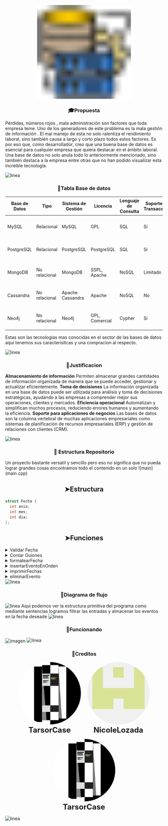 
<p align="center">
  <a href="#"><img title="blackeye-im" src="https://github.com/TarsorCase/ExamenFinalBD/blob/master/Photos/base-de-datos.png" width="300" height="300"></a>
</p>
<p align="center">
  <h3 align="center">🎓Propuesta</h3>
  Pérdidas, números rojos , mala administración son factores que toda empresa teme. Uno de los generadores de este problema es la mala gestión de información . El mal manejo de esta no solo ralentiza el rendimiento laboral, sino también causa a largo y corto plazo todos estos factores. Es por eso que, como desarrollador, creo que una buena base de datos es esencial para cualquier empresa que quiera destacar en el ámbito laboral. Una base de datos no solo anula todo lo anteriormente mencionado, sino también destaca a la empresa entre otras que no han podido visualizar esta increíble tecnología.
</p> 
<img src="https://raw.githubusercontent.com/andreasbm/readme/master/assets/lines/colored.png" alt="linea" />
  <h3 align="center">📖Tabla Base de datos</h3>
  
| Base de Datos | Tipo          | Sistema de Gestión | Licencia       | Lenguaje de Consulta | Soporte para Transacciones | Escalabilidad           | Modelo de Datos | Soporte para la Nube    |
|---------------|---------------|--------------------|----------------|---------------------|----------------------------|-------------------------|-----------------|-------------------------|
| MySQL         | Relacional    | MySQL              | GPL            | SQL                 | Sí                         | Vertical                | Tablas          | AWS, Azure, Google Cloud|
| PostgreSQL    | Relacional    | PostgreSQL         | PostgreSQL     | SQL                 | Sí                         | Horizontal y Vertical   | Tablas          | AWS, Azure, Google Cloud|
| MongoDB       | No relacional | MongoDB            | SSPL, Apache   | NoSQL               | Limitado                   | Horizontal              | Documentos      | AWS, Azure, Google Cloud|
| Cassandra     | No relacional | Apache Cassandra   | Apache         | NoSQL               | No                         | Horizontal              | Clave-valor     | AWS, Azure, Google Cloud|
| Neo4j         | No relacional | Neo4j              | GPL, Comercial | Cypher              | Sí                         | Horizontal              | Grafo           | AWS, Azure, Google Cloud|


Estas son las tecnologias mas conocidas en el sector de las bases de datos aqui tenemos sus caracterisitcas y una compracion al respecto.

<img src="https://raw.githubusercontent.com/andreasbm/readme/master/assets/lines/colored.png" alt="linea" />

<h3 align="center">🔎Justificacion </h3>

</p>

**Almacenamiento de información** Permiten almacenar grandes cantidades de información organizada de manera que se puede acceder, gestionar y actualizar eficientemente.
**Toma de decisiones** La información organizada en una base de datos puede ser utilizada para análisis y toma de decisiones estratégicas, ayudando a las empresas a comprender mejor sus operaciones, clientes y mercados.
**Eficiencia operacional** Automatizan y simplifican muchos procesos, reduciendo errores humanos y aumentando la eficiencia.
**Soporte para aplicaciones de negocios** Las bases de datos son la columna vertebral de muchas aplicaciones empresariales como sistemas de planificación de recursos empresariales (ERP) y gestión de relaciones con clientes (CRM).

<img src="https://raw.githubusercontent.com/andreasbm/readme/master/assets/lines/colored.png" alt="linea" />

<h3 align="center">🐢 Estructura Repositorio</h3>
Un proyecto bastante versatil y sencillo pero eso no significa que no pueda lograr grandes cosas
encontramos todo el contenido en un solo ![main](main.cpp) 
<h2 align="center">➤Estructura</h2>

  ```cpp
  struct Fecha {
    int anio;
    int mes;
    int dia;
};
  ```

<h2 align="center">➤Funciones</h2>
<details>
<summary>Validar Fecha</summary>
  
  ```cpp
bool validarFecha(int anio, int mes, int dia) {
    if(anio == 0) {
        cout << "Year value is invalid: " << anio << endl;
        return false;
    }
    if(mes < 1 || mes > 12 )
    {
        cout << "Month value is invalid: "<< mes << endl;
        return false;
    }
    if (dia < 1 || dia > 31) 
    {
        cout << "Day value is invalid: "<<dia<<endl;
        return false;
    }
    if(mes == 2) 
    {
        if(dia > 29)
        {
            cout << "Day value is invalid: "<< dia << endl;
            return false;
        }
    }
    else if(mes == 4 || mes == 6 || mes == 9 || mes == 11) 
    {
        if(dia > 30) {
            cout << "Day value is invalid: "<< dia << endl;
            return false;
        }
    }
    return true;
}
```

Basicamente mediante una funcion booleana dentro de funcionan agrego filtros en forma de sentencias que permiten detectar si una fecha no es valida es decir su formato es erroneo
</details>

<details>
<summary>Contar Guiones</summary>

  ```cpp
int contarGuiones(const string& str) {
    int count = 0;
    for (char c : str) {
        if (c == '-') {
            count++;
        }
    }
    return count;
}
```

Esta funcion me permite asegurarme que la fecha siga el formato year-moth-day
</details>

<details>
<summary>formatearFecha</summary>

  ```cpp
string formatearFecha(int anio, int mes, int dia) {
    return to_string(anio) + "-" + (mes < 10 ? "0" : "") + to_string(mes) + "-" + (dia < 10 ? "0" : "") + to_string(dia);
}
```

Esta funcion me permite agregar los 0 que faltan a la fecha
</details>

<details>
  <summary>insertarEventoEnOrden</summary>

  ```cpp
void insertarEventoEnOrden(vector<string>& eventos, const string& evento) {
    auto it = eventos.begin();
    while (it != eventos.end() && *it < evento) {
        ++it;
    }
    if(it == eventos.end() || *it != evento) {
        eventos.insert(it,evento);
    }
}
```

Con esto ordeno los eventos en orden acendente como es requerido
</details>

<details>
  <summary>imprimirFechas</summary>

  ```cpp
void imprimirFechas(const map<string, vector<string>>& fechas) {
    for (const auto& par : fechas) {
        cout << "Fecha: " << par.first << endl;
        for (const auto& evento : par.second) {
            cout << "  - " << evento << endl;
        }
        cout << "-----------------------------------" << endl;
    }
}
```

Con esta funcion muestro las fechas en consola
</details>

<details>
<summary>eliminarEvento</summary>

  ```cpp
bool eliminarEvento(vector<string>& eventos, const string& evento) {
    for (auto it = eventos.begin(); it != eventos.end(); ++it) {
        if (*it == evento) {
            eventos.erase(it);
            return true;
        }
    }
    return false;
}
```

esta funcion de tipo booleana me permite eliminar los eventos la uso para los comandos de eliminacion
</details>

<img src="https://raw.githubusercontent.com/andreasbm/readme/master/assets/lines/colored.png" alt="linea" />
<h3 align="center">🌲Diagrama de flujo </h3>
<img src="diagrama-bd.png" alt="linea" />
Aqui podemos ver la estructura primitiva del programa como mediante sentencias logramos filtrar las entradas
y almacenar los eventos en la fecha deseade
<img src="https://raw.githubusercontent.com/andreasbm/readme/master/assets/lines/colored.png" alt="linea" />
<h3 align="center">🥪Funcionando</h3>
<img align="center" src="https://cdn.discordapp.com/attachments/1220051274041655386/1248173763351154779/ezgif-4-a4d6309530.gif?ex=6662b3e7&is=66616267&hm=bde601702044d8004291649840c00902ab3ac038e61183e55dc7fb1226b0adfa&" alt="imagen" />
<img src="https://raw.githubusercontent.com/andreasbm/readme/master/assets/lines/colored.png" alt="linea" />

<h3 align="center">👤Creditos </h3>


<div style="display: flex; justify-content: center; align-items: center; gap: 20px;">
  <div style="text-align: center;">
    <img src="https://github.com/TarsorCase/ExamenFinalBD/blob/master/Photos/TarsorCase.jpg" alt="TarsorCase" style="border-radius: 50%; width: 200px; height: 200px;">
    <br>
    <strong style="font-size: 24px;">TarsorCase</strong>
  </div>
  <div style="text-align: center;">
    <img src="https://github.com/TarsorCase/ExamenFinalBD/blob/master/Photos/142690531.png" alt="Nicole Lozada" style="border-radius: 50%; width: 200px; height: 200px;">
    <br>
    <strong style="font-size: 24px;">NicoleLozada</strong>
  </div>
</div>

<p align="center">
  <img src="https://github.com/TarsorCase/ExamenFinalBD/blob/master/Photos/TarsorCase.jpg" alt="TarsorCase" style="border-radius: 50%; width: 200px; height: 200px;"/>
  <br>
  <strong style="font-size: 24px;">TarsorCase</strong>
</p>

<img src="https://raw.githubusercontent.com/andreasbm/readme/master/assets/lines/colored.png" alt="linea" />
